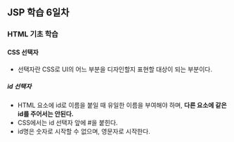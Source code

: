 ## JSP 학습 6일차

### HTML 기초 학습

#### CSS 선택자

- 선택자란 CSS로 UI의 어느 부분을 디자인할지 표현할 대상이 되는 부분이다.

##### id 선택자
- HTML 요소에 id로 이름을 붙일 때 유일한 이름을 부여해야 하며, **다른 요소에 같은 id를 주어서는 안된다.**
- CSS에서는 id 선택자 앞에 #을 붙힌다.
- id명은 숫자로 시작할 수 없으며, 영문자로 시작한다.

